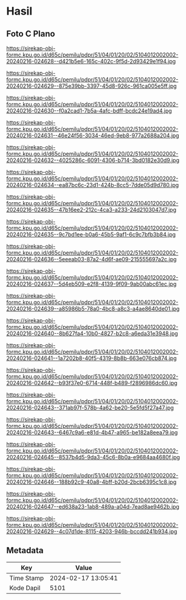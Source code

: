 # Hasil

## Foto C Plano

https://sirekap-obj-formc.kpu.go.id/d65c/pemilu/pdpr/51/04/01/20/02/5104012002002-20240216-024628--d421b5e6-165c-402c-9f5d-2d93429e1f94.jpg

https://sirekap-obj-formc.kpu.go.id/d65c/pemilu/pdpr/51/04/01/20/02/5104012002002-20240216-024629--875e39bb-3397-45d8-926c-961ca005e5ff.jpg

https://sirekap-obj-formc.kpu.go.id/d65c/pemilu/pdpr/51/04/01/20/02/5104012002002-20240216-024630--f0a2cad1-7b5a-4afc-bdff-bcdc24e19ad4.jpg

https://sirekap-obj-formc.kpu.go.id/d65c/pemilu/pdpr/51/04/01/20/02/5104012002002-20240216-024631--46e24f56-3034-46ed-9eb8-977a2688a204.jpg

https://sirekap-obj-formc.kpu.go.id/d65c/pemilu/pdpr/51/04/01/20/02/5104012002002-20240216-024632--4025286c-6091-4306-b714-3bd0182e30d9.jpg

https://sirekap-obj-formc.kpu.go.id/d65c/pemilu/pdpr/51/04/01/20/02/5104012002002-20240216-024634--ea87bc6c-23d1-424b-8cc5-7dde05d9d780.jpg

https://sirekap-obj-formc.kpu.go.id/d65c/pemilu/pdpr/51/04/01/20/02/5104012002002-20240216-024635--47b16ee2-212c-4ca3-a233-24d2103047d7.jpg

https://sirekap-obj-formc.kpu.go.id/d65c/pemilu/pdpr/51/04/01/20/02/5104012002002-20240216-024635--9c7bd1ee-b0a6-45b5-9af1-6c9c7bfb3b84.jpg

https://sirekap-obj-formc.kpu.go.id/d65c/pemilu/pdpr/51/04/01/20/02/5104012002002-20240216-024636--5eeeab03-87a2-4d6f-ae09-215555697a2c.jpg

https://sirekap-obj-formc.kpu.go.id/d65c/pemilu/pdpr/51/04/01/20/02/5104012002002-20240216-024637--5d4eb509-e2f8-4139-9f09-9ab00abc61ec.jpg

https://sirekap-obj-formc.kpu.go.id/d65c/pemilu/pdpr/51/04/01/20/02/5104012002002-20240216-024639--a85986b5-78a0-4bc8-a8c3-a4ae8640de01.jpg

https://sirekap-obj-formc.kpu.go.id/d65c/pemilu/pdpr/51/04/01/20/02/5104012002002-20240216-024640--8b627fa4-10b0-4827-b2c8-a6eda31e3948.jpg

https://sirekap-obj-formc.kpu.go.id/d65c/pemilu/pdpr/51/04/01/20/02/5104012002002-20240216-024641--1a7202b8-40f5-4319-8b8b-663e076cb874.jpg

https://sirekap-obj-formc.kpu.go.id/d65c/pemilu/pdpr/51/04/01/20/02/5104012002002-20240216-024642--b93f37e0-6714-448f-b489-f2896986dc60.jpg

https://sirekap-obj-formc.kpu.go.id/d65c/pemilu/pdpr/51/04/01/20/02/5104012002002-20240216-024643--371ab97f-578b-4a62-be20-5e5fd5f27a47.jpg

https://sirekap-obj-formc.kpu.go.id/d65c/pemilu/pdpr/51/04/01/20/02/5104012002002-20240216-024643--6467c9a6-e81d-4b47-a965-be182a8eea79.jpg

https://sirekap-obj-formc.kpu.go.id/d65c/pemilu/pdpr/51/04/01/20/02/5104012002002-20240216-024645--8537b4d5-9da3-45c6-8b0a-e9684aa4680f.jpg

https://sirekap-obj-formc.kpu.go.id/d65c/pemilu/pdpr/51/04/01/20/02/5104012002002-20240216-024646--188b92c9-40a8-4bff-b20d-2bcb6395c1c8.jpg

https://sirekap-obj-formc.kpu.go.id/d65c/pemilu/pdpr/51/04/01/20/02/5104012002002-20240216-024647--ed638a23-1ab8-489a-a04d-7ead8ae9462b.jpg

https://sirekap-obj-formc.kpu.go.id/d65c/pemilu/pdpr/51/04/01/20/02/5104012002002-20240216-024629--4c07d1de-8115-4203-946b-bccdd241b934.jpg


## Metadata

| Key        | Value               |
| ---------- | ------------------- |
| Time Stamp | 2024-02-17 13:05:41 |
| Kode Dapil | 5101                |



